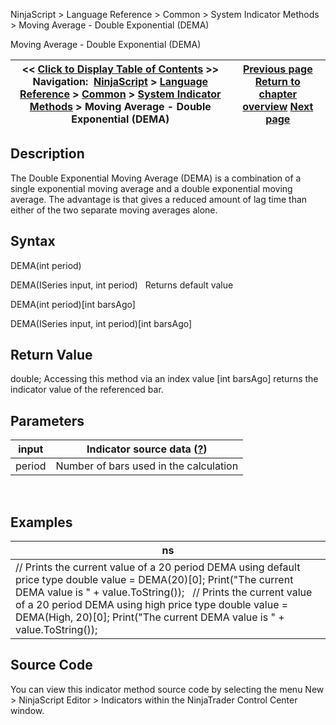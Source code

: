 ﻿
NinjaScript > Language Reference > Common > System Indicator Methods > Moving Average - Double Exponential (DEMA)

Moving Average - Double Exponential (DEMA)

| << [Click to Display Table of Contents](moving_average_-_double_expone.md) >> **Navigation:**     [NinjaScript](ninjascript.md) > [Language Reference](language_reference_wip.md) > [Common](common.md) > [System Indicator Methods](indicators.md) > Moving Average - Double Exponential (DEMA) | [Previous page](money_flow_oscillator.md) [Return to chapter overview](indicators.md) [Next page](moving_average_-_exponential_e.md) |
| --- | --- |
## Description
The Double Exponential Moving Average (DEMA) is a combination of a single exponential moving average and a double exponential moving average. The advantage is that gives a reduced amount of lag time than either of the two separate moving averages alone.

## Syntax
DEMA(int period)  

DEMA(ISeries<double> input, int period)
 
Returns default value  

DEMA(int period)[int barsAgo]  

DEMA(ISeries<double> input, int period)[int barsAgo]

## Return Value
double; Accessing this method via an index value [int barsAgo] returns the indicator value of the referenced bar.

## Parameters

| input | Indicator source data ([?](valid_input_data_for_indicator.md)) |
| --- | --- |
| period | Number of bars used in the calculation |
 
## 
## Examples

| ns |
| --- |
| // Prints the current value of a 20 period DEMA using default price type double value = DEMA(20)[0]; Print("The current DEMA value is " + value.ToString());   // Prints the current value of a 20 period DEMA using high price type double value = DEMA(High, 20)[0]; Print("The current DEMA value is " + value.ToString()); |

## Source Code
You can view this indicator method source code by selecting the menu New > NinjaScript Editor > Indicators within the NinjaTrader Control Center window.
